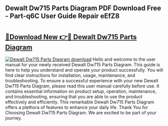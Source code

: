 ## Dewalt Dw715 Parts Diagram PDF Download Free - Part-q6C User Guide Repair eEfZ8

# <h2><a href="http://dfma4x.blite.top/?on=Dewalt+Dw715+Parts+Diagram">🔗Download New 👉🔴 Dewalt Dw715 Parts Diagram</a></h2>

[![Dewalt Dw715 Parts Diagram download](https://i.imgur.com/lujVjoI.png)](http://dfma4x.blite.top/?on=Dewalt+Dw715+Parts+Diagram)
Hello and welcome to the user manual for your newly received Dewalt Dw715 Parts Diagram. This guide is here to help you understand and operate your product successfully. You will find clear instructions for installation, usage, maintenance, and troubleshooting. To ensure a successful experience with your new Dewalt Dw715 Parts Diagram, please read this user manual carefully before use. It contains essential information on product setup, operation, maintenance, and troubleshooting, ensuring that you are able to use the product effectively and efficiently. This remarkable Dewalt Dw715 Parts Diagram offers a plethora of features to enhance your daily life. Thank You for Choosing Dewalt Dw715 Parts Diagram. We are excited to be part of your journey.
